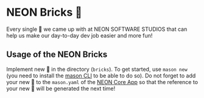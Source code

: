 # NEON Bricks 🧱

Every single 🧱 we came up with at NEON SOFTWARE STUDIOS that can help us make our day-to-day dev job easier and more fun!

## Usage of the NEON Bricks

Implement new 🧱 in the directory (```bricks```). To get started, use ```mason new``` (you need to install the [mason CLI][mason_cli_link] to be able to do so). Do not forget to add your new 🧱 to the ```mason.yaml``` of the [NEON Core App][core_app_link] so that the reference to your new 🧱 will be generated the next time!

[core_app_link]: https://github.com/NEON-Software-Solutions/neon_app_library/tree/main/neon_core_app
[mason_cli_link]: https://pub.dev/packages/mason_cli
